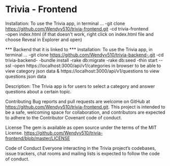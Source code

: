 # Trivia - Frontend 



Installation: To use the Trivia app, in terminal ... 
-git clone https://github.com/Wendyv510/trivia-frontend.git 
-cd trivia-frontend  
-open index.html (if that doesn't work, right click on index.html file and choose Reveal in Explorer and open)

*** Backend that it is linked to *** 
Installation: To use the Trivia app, in terminal ... 
-git clone https://github.com/Wendyv510/trivia-backend-.git 
-cd trivia-backend- 
 -bundle install 
 -rake db:migrate 
 -rake db:seed 
 -thin start --ssl
 -open https://localhost:3000/api/v1/categories in browser to be able to view category json data & https://localhost:3000/api/v1/questions to view questions json data 

Description: The Trivia app is for users to select a category and answer questions about a certain topic. 

Contributing Bug reports and pull requests are welcome on GitHub at https://github.com/Wendyv510/trivia-frontend.git. This project is intended to be a safe, welcoming space for collaboration, and contributors are expected to adhere to the Contributor Covenant code of conduct.

License The gem is available as open source under the terms of the MIT License. https://github.com/Wendyv510/trivia-frontend/blob/master/LICENSE

Code of Conduct Everyone interacting in the Trivia project’s codebases, issue trackers, chat rooms and mailing lists is expected to follow the code of conduct.
